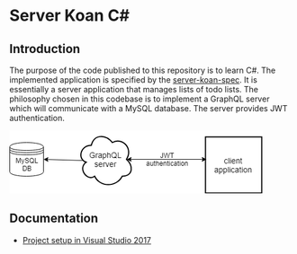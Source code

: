 # Server Koan C# #

## Introduction ##

The purpose of the code published to this repository is to learn C#. The implemented application is specified by the [server-koan-spec](https://github.com/softozor/server-koan-spec). It is essentially a server application that manages lists of todo lists. The philosophy chosen in this codebase is to implement a GraphQL server which will communicate with a MySQL database. The server provides JWT authentication. 

![General application overview](doc/img/ApplicationOverviewDiagram.png)

## Documentation ##

* [Project setup in Visual Studio 2017](doc/ProjectSetup.md)